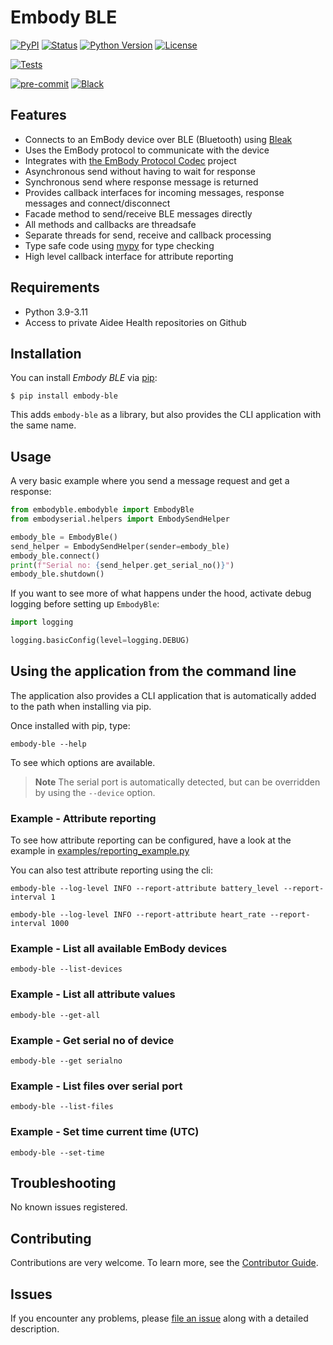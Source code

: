 # Embody BLE

[![PyPI](https://img.shields.io/pypi/v/embody-ble.svg)][pypi_]
[![Status](https://img.shields.io/pypi/status/embody-ble.svg)][status]
[![Python Version](https://img.shields.io/pypi/pyversions/embody-ble)][python version]
[![License](https://img.shields.io/pypi/l/embody-ble)][license]

[![Tests](https://github.com/aidee-health/embody-ble/workflows/Tests/badge.svg)][tests]

[![pre-commit](https://img.shields.io/badge/pre--commit-enabled-brightgreen?logo=pre-commit&logoColor=white)][pre-commit]
[![Black](https://img.shields.io/badge/code%20style-black-000000.svg)][black]

[pypi_]: https://pypi.org/project/embody-ble/
[status]: https://pypi.org/project/embody-ble/
[python version]: https://pypi.org/project/embody-ble
[tests]: https://github.com/aidee-health/embody-ble/actions?workflow=Tests
[pre-commit]: https://github.com/pre-commit/pre-commit
[black]: https://github.com/psf/black

## Features

- Connects to an EmBody device over BLE (Bluetooth) using [Bleak](https://github.com/hbldh/bleak)
- Uses the EmBody protocol to communicate with the device
- Integrates with [the EmBody Protocol Codec](https://github.com/aidee-health/embody-protocol-codec) project
- Asynchronous send without having to wait for response
- Synchronous send where response message is returned
- Provides callback interfaces for incoming messages, response messages and connect/disconnect
- Facade method to send/receive BLE messages directly
- All methods and callbacks are threadsafe
- Separate threads for send, receive and callback processing
- Type safe code using [mypy](https://mypy.readthedocs.io/) for type checking
- High level callback interface for attribute reporting

## Requirements

- Python 3.9-3.11
- Access to private Aidee Health repositories on Github

## Installation

You can install _Embody BLE_ via [pip]:

```console
$ pip install embody-ble
```

This adds `embody-ble` as a library, but also provides the CLI application with the same name.

## Usage

A very basic example where you send a message request and get a response:

```python
from embodyble.embodyble import EmbodyBle
from embodyserial.helpers import EmbodySendHelper

embody_ble = EmbodyBle()
send_helper = EmbodySendHelper(sender=embody_ble)
embody_ble.connect()
print(f"Serial no: {send_helper.get_serial_no()}")
embody_ble.shutdown()
```

If you want to see more of what happens under the hood, activate debug logging before setting up `EmbodyBle`:

```python
import logging

logging.basicConfig(level=logging.DEBUG)
```

## Using the application from the command line

The application also provides a CLI application that is automatically added to the path when installing via pip.

Once installed with pip, type:

```
embody-ble --help
```

To see which options are available.

> **Note**
> The serial port is automatically detected, but can be overridden by using the `--device` option.

### Example - Attribute reporting

To see how attribute reporting can be configured, have a look at the example in [examples/reporting_example.py](./examples/reporting_example.py)

You can also test attribute reporting using the cli:

```shell
embody-ble --log-level INFO --report-attribute battery_level --report-interval 1
```

```shell
embody-ble --log-level INFO --report-attribute heart_rate --report-interval 1000
```

### Example - List all available EmBody devices

```shell
embody-ble --list-devices
```

### Example - List all attribute values

```shell
embody-ble --get-all
```

### Example - Get serial no of device

```shell
embody-ble --get serialno
```

### Example - List files over serial port

```shell
embody-ble --list-files
```

### Example - Set time current time (UTC)

```shell
embody-ble --set-time
```

## Troubleshooting

No known issues registered.

## Contributing

Contributions are very welcome.
To learn more, see the [Contributor Guide].

## Issues

If you encounter any problems,
please [file an issue] along with a detailed description.

[hypermodern python cookiecutter]: https://github.com/cjolowicz/cookiecutter-hypermodern-python
[file an issue]: https://github.com/aidee-health/embody-ble/issues
[pip]: https://pip.pypa.io/

<!-- github-only -->

[license]: https://github.com/aidee-health/embody-ble/blob/main/LICENSE
[contributor guide]: https://github.com/aidee-health/embody-ble/blob/main/CONTRIBUTING.md
[command-line reference]: https://embody-ble.readthedocs.io/en/latest/usage.html
